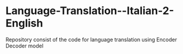 # Language-Translation--Italian-2-English
Repository consist of the code for language translation using Encoder Decoder model
